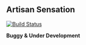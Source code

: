 ## Artisan Sensation

[![Build Status](https://travis-ci.org/dikiaap/artisan-sensation.svg)](https://travis-ci.org/dikiaap/artisan-sensation)

**Buggy & Under Development**